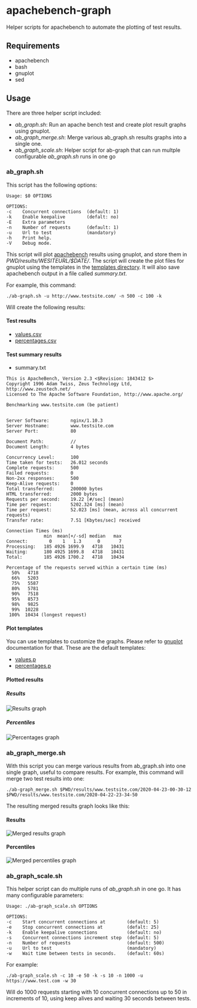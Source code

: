 # apachebench-graph

Helper scripts for apachebench to automate the plotting of test results.

## Requirements

* apachebench
* bash
* gnuplot
* sed

## Usage

There are three helper script included:

* _ab_graph.sh_: Run an apache bench test and create plot result graphs using gnuplot.
* _ab_graph_merge.sh_: Merge various ab_graph.sh results graphs into a single one.
* _ab_graph_scale.sh_: Helper script for ab-graph that can run multple configurable _ab_graph.sh_ runs in one go


### ab_graph.sh

This script has the following options:

```
Usage: $0 OPTIONS

OPTIONS:
-c    Concurrent connections  (default: 1)
-k    Enable keepalive        (defalt: no)
-E    Extra parameters
-n    Number of requests      (default: 1)
-u    Url to test             (mandatory)
-h    Print help.
-V    Debug mode.
```

This script will plot [apachebench](https://httpd.apache.org/docs/2.4/programs/ab.html) results using gnuplot, and store them
in _$PWD/results/$WESITEURL/$DATE/_. The script will create the plot files for gnuplot
using the templates in the [templates directory](templates/). It will also save apachebench
output in a file called _summary.txt_.


For example, this command:
```
./ab-graph.sh -u http://www.testsite.com/ -n 500 -c 100 -k
```
Will create the following results:

#### Test results

* [values.csv](exmple_results/values.csv)
* [percentages.csv](exmple_results/values.csv)

#### Test summary results
* summary.txt

```
This is ApacheBench, Version 2.3 <$Revision: 1843412 $>
Copyright 1996 Adam Twiss, Zeus Technology Ltd, http://www.zeustech.net/
Licensed to The Apache Software Foundation, http://www.apache.org/

Benchmarking www.testsite.com (be patient)


Server Software:        nginx/1.10.3
Server Hostname:        www.testsite.com
Server Port:            80

Document Path:          //
Document Length:        4 bytes

Concurrency Level:      100
Time taken for tests:   26.012 seconds
Complete requests:      500
Failed requests:        0
Non-2xx responses:      500
Keep-Alive requests:    0
Total transferred:      200000 bytes
HTML transferred:       2000 bytes
Requests per second:    19.22 [#/sec] (mean)
Time per request:       5202.324 [ms] (mean)
Time per request:       52.023 [ms] (mean, across all concurrent requests)
Transfer rate:          7.51 [Kbytes/sec] received

Connection Times (ms)
              min  mean[+/-sd] median   max
Connect:        0    1   1.3      0       7
Processing:   185 4926 1699.9   4718   10431
Waiting:      180 4925 1699.8   4718   10431
Total:        185 4926 1700.2   4718   10434

Percentage of the requests served within a certain time (ms)
  50%   4718
  66%   5203
  75%   5587
  80%   5781
  90%   7518
  95%   8573
  98%   9825
  99%  10228
 100%  10434 (longest request)
```

#### Plot templates

You can use templates to customize the graphs. Please refer to [gnuplot](http://www.gnuplot.info/documentation.html) documentation for that. These are the default templates:

* [values.p](example_results/values.p)
* [percentages.p](example_results/percentages.p)

#### Plotted results

##### Results
![Results graph](/example_results/values.tsv.png)

##### Percentiles
![Percentages graph](/example_results/percentages.csv.png)

### ab_graph_merge.sh

With this script you can merge various results from ab_graph.sh into one single graph, useful to compare results. For example, this command will merge two test results into one:

```
./ab-graph_merge.sh $PWD/results/www.testsite.com/2020-04-23-00-30-12 $PWD/results/www.testsite.com/2020-04-22-23-34-50
```

The resulting merged results graph looks like this:

#### Results
![Merged results graph](/example_results/merged_results/merged_values.png)
#### Percentiles
![Merged percentiles graph](/example_results/merged_results/merged_percentages.png)



### ab_graph_scale.sh

This helper script can do multiple runs of _ab_graph.sh_ in one go. It has many configurable parameters:

```
Usage: ./ab-graph_scale.sh OPTIONS

OPTIONS:
-c    Start concurrent connections at        (default: 5)
-e    Stop concurrent connections at         (defalt: 25)
-k    Enable keepalive connections           (default: no)
-s    Concurrent connections increment step  (default: 5)
-n    Number of requests                     (default: 500)
-u    Url to test                            (mandatory)
-w    Wait time between tests in seconds.    (default: 60s)
```

For example:

```
./ab-graph_scale.sh -c 10 -e 50 -k -s 10 -n 1000 -u https://www.test.com -w 30
```

Will do 1000 requests starting with 10 concurrent connections up to 50 in increments of 10, using keep alives and waiting 30 seconds between tests.
